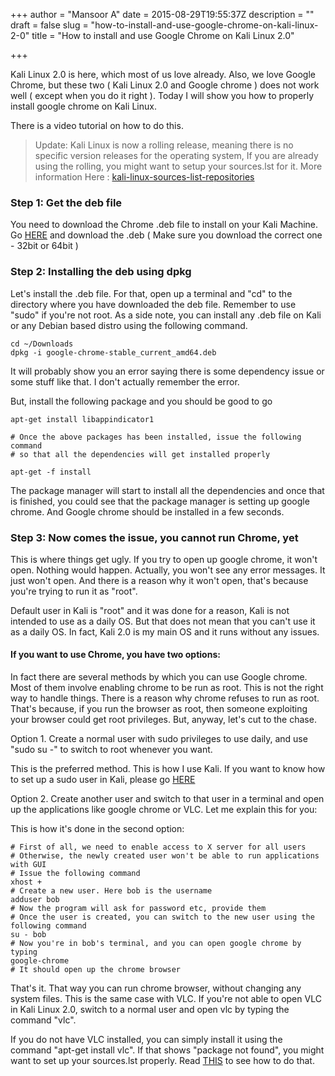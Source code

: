 +++
author = "Mansoor A"
date = 2015-08-29T19:55:37Z
description = ""
draft = false
slug = "how-to-install-and-use-google-chrome-on-kali-linux-2-0"
title = "How to install and use Google Chrome on Kali Linux 2.0"

+++


Kali Linux 2.0 is here, which most of us love already. Also, we love Google Chrome, but these two ( Kali Linux 2.0 and Google chrome ) does not work well ( except when you do it right ). Today I will show you how to properly install google chrome on Kali Linux.

There is a video tutorial on how to do this.

> Update:
> Kali Linux is now a rolling release, meaning there is no specific version releases for the operating system, 
> If you are already using the rolling, you might want to setup your sources.lst for it. More information
> Here : [kali-linux-sources-list-repositories](http://docs.kali.org/general-use/kali-linux-sources-list-repositories)


### Step 1: Get the deb file

You need to download the Chrome .deb file to install on your Kali Machine. Go <a href="https://www.google.com/chrome/browser/desktop/index.html" target="_blank">HERE</a> and download the .deb ( Make sure you download the correct one - 32bit or 64bit )

### Step 2: Installing the deb using dpkg

Let's install the .deb file. For that, open up a terminal and "cd" to the directory where you have downloaded the deb file. Remember to use "sudo" if you're not root. As a side note, you can install any .deb file on Kali or any Debian based distro using the following command.

```shell
cd ~/Downloads
dpkg -i google-chrome-stable_current_amd64.deb
```

It will probably show you an error saying there is some dependency issue or some stuff like that. I don't actually remember the error.

But, install the following package and you should be good to go

```shell
apt-get install libappindicator1

# Once the above packages has been installed, issue the following command
# so that all the dependencies will get installed properly

apt-get -f install
```

The package manager will start to install all the dependencies and once that is finished, you could see that the package manager is setting up google chrome. And Google chrome should be installed in a few seconds.


### Step 3: Now comes the issue, you cannot run Chrome, yet

This is where things get ugly. If you try to open up google chrome, it won't open. Nothing would happen. Actually, you won't see any error messages. It just won't open. And there is a reason why it won't open, that's because you're trying to run it as "root".

Default user in Kali is "root" and it was done for a reason, Kali is not intended to use as a daily OS. But that does not mean that you can't use it as a daily OS. In fact, Kali 2.0 is my main OS and it runs without any issues.

#### If you want to use Chrome, you have two options:

In fact there are several methods by which you can use Google chrome. Most of them involve enabling chrome to be run as root. This is not the right way to handle things. There is a reason why chrome refuses to run as root. That's because, if you run the browser as root, then someone exploiting your browser could get root privileges. But, anyway, let's cut to the chase.

  Option 1. Create a normal user with sudo privileges to use daily, and use "sudo su -" to switch to root whenever you want.
  
  This is the preferred method. This is how I use Kali. If you want to know how to set up a sudo user in Kali, please go <a href="http://esc.sh/blog/how-to-create-new-normal-user-with-sudo/" target="_blank">HERE</a>

  Option 2. Create another user and switch to that user in a terminal and open up the applications like google chrome or VLC. Let me explain this for you:

This is how it's done in the second option:

```shell
# First of all, we need to enable access to X server for all users
# Otherwise, the newly created user won't be able to run applications with GUI
# Issue the following command
xhost +
# Create a new user. Here bob is the username
adduser bob
# Now the program will ask for password etc, provide them
# Once the user is created, you can switch to the new user using the following command 
su - bob
# Now you're in bob's terminal, and you can open google chrome by typing
google-chrome 
# It should open up the chrome browser
```

That's it. That way you can run chrome browser, without changing any system files. This is the same case with VLC. If you're not able to open VLC in Kali Linux 2.0, switch to a normal user and open vlc by typing the command "vlc".

If you do not have VLC installed, you can simply install it using the command "apt-get install vlc". If that shows "package not found", you might want to set up your sources.lst properly. Read <a href="http://esc.sh/blog/how-to-set-up-the-sources-lst-on-kali-linux-2-0/" target="_blank">THIS</a> to see how to do that.

